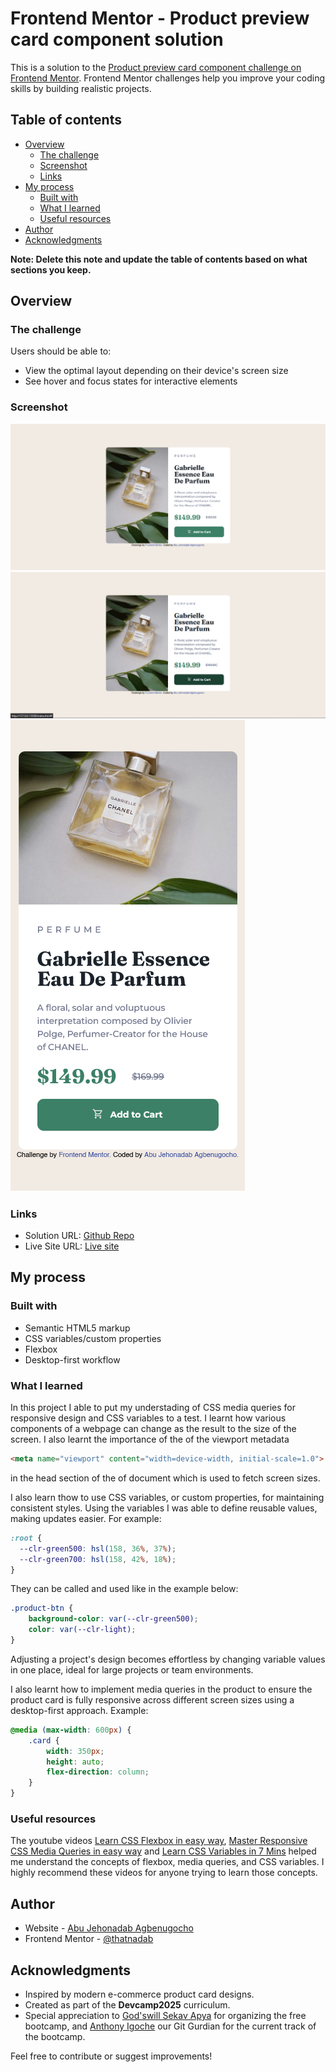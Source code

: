 # Frontend Mentor - Product preview card component solution

This is a solution to the [Product preview card component challenge on Frontend Mentor](https://www.frontendmentor.io/challenges/product-preview-card-component-GO7UmttRfa). Frontend Mentor challenges help you improve your coding skills by building realistic projects. 

## Table of contents

- [Overview](#overview)
  - [The challenge](#the-challenge)
  - [Screenshot](#screenshot)
  - [Links](#links)
- [My process](#my-process)
  - [Built with](#built-with)
  - [What I learned](#what-i-learned)
  - [Useful resources](#useful-resources)
- [Author](#author)
- [Acknowledgments](#acknowledgments)

**Note: Delete this note and update the table of contents based on what sections you keep.**

## Overview

### The challenge

Users should be able to:

- View the optimal layout depending on their device's screen size
- See hover and focus states for interactive elements

### Screenshot

![Desktop view](images/prdt-card-desktop.png)
![Desktop view Active stete](images/prdt-card-desktop-active.png)
![Mobile view](images/prdt-card-mobile.png)

### Links

- Solution URL: [Github Repo](https://github.com/thatnadab/product-card)
- Live Site URL: [Live site](https://thatnadab.github.io/product-card/)

## My process

### Built with

- Semantic HTML5 markup
- CSS variables/custom properties
- Flexbox
- Desktop-first workflow

### What I learned

In this project I able to put my understading of CSS media queries for responsive design and CSS variables to a test. I learnt how various components of a webpage can change as the result to the size of the screen. I also learnt the importance of the of the viewport metadata 
```html
<meta name="viewport" content="width=device-width, initial-scale=1.0">
```
in the head section of the of document which is used to fetch screen sizes.

I also learn thow to use CSS variables, or custom properties, for maintaining consistent styles. Using the variables I was able to define reusable values, making updates easier. For example:
```css
:root {
  --clr-green500: hsl(158, 36%, 37%);
  --clr-green700: hsl(158, 42%, 18%);
}
```
They can be called and used like in the example below:

```css
.product-btn {
    background-color: var(--clr-green500);
    color: var(--clr-light);
}
```
Adjusting a project's design becomes effortless by changing variable values in one place, ideal for large projects or team environments.

I also learnt how to implement media queries in the product to ensure the product card is fully responsive across different screen sizes using a desktop-first approach.
Example:
```css
@media (max-width: 600px) {
    .card {
        width: 350px;
        height: auto;
        flex-direction: column;
    }
}
```

###  Useful resources
The youtube videos [Learn CSS Flexbox in easy way](https://www.youtube.com/watch?v=rPlwsRJZ_EM&t=35s&pp=ygUdTGVhcm4gQ1NTIEZsZXhib3ggaW4gZWFzeSB3YXk%3D), [Master Responsive CSS Media Queries in easy way](https://www.youtube.com/watch?v=n9yI6fjkrfE&t=30s&pp=ygUvTWFzdGVyIFJlc3BvbnNpdmUgQ1NTIE1lZGlhIFF1ZXJpZXMgaW4gZWFzeSB3YXk%3D) and [Learn CSS Variables in 7 Mins](https://www.youtube.com/watch?v=5wLrz_zUwoU&t=37s&pp=ygUdTGVhcm4gQ1NTIFZhcmlhYmxlcyBpbiA3IE1pbnM%3D) helped me understand the concepts of flexbox, media queries, and CSS variables. I highly recommend these videos for anyone trying to learn those concepts.

## Author

- Website - [Abu Jehonadab Agbenugocho](https://linktr.ee/thatnadab)
- Frontend Mentor - [@thatnadab](https://www.frontendmentor.io/profile/thatnadab)


## Acknowledgments

- Inspired by modern e-commerce product card designs.
- Created as part of the **Devcamp2025** curriculum.
- Special appreciation to [God'swill Sekav Apya](https://github.com/SekavArielight) for organizing the free bootcamp, and [Anthony Igoche](https://github.com/OdehIgoche) our Git Gurdian for the current track of the bootcamp.

Feel free to contribute or suggest improvements!